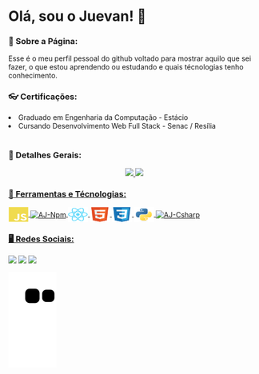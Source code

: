 <h1> Olá, sou o Juevan! 👋</h1>
<h3>📌 Sobre a Página:</h3>
<p>Esse é o meu perfil pessoal do github voltado para mostrar aquilo que sei fazer, o que estou aprendendo ou estudando e quais técnologias tenho conhecimento.</p>
<h3>👓 Certificações:</h3>
<li>Graduado em Engenharia da Computação - Estácio</li>
<li>Cursando Desenvolvimento Web Full Stack - Senac / Resília</li>
<br>
<h3>🔑 Detalhes Gerais:</h3>
<div align="center">
  <a href="https://github.com/Juevan">
  <img height="160em" src="https://github-readme-stats.vercel.app/api?username=Juevan&show_icons=true&theme=dracula&include_all_commits=true&count_private=true"/>
  <img height="160em" src="https://github-readme-stats.vercel.app/api/top-langs/?username=Juevan&layout=compact&langs_count=7&theme=dracula"/>
</div>
<h3>🔭 Ferramentas e Técnologias:</h3>
<div style="display: inline_block">
  <img align="center" alt="AJ-Js" height="30" width="40" src="https://raw.githubusercontent.com/devicons/devicon/master/icons/javascript/javascript-plain.svg">
  <img align="center" alt="AJ-Npm" height="30" width="40" src="https://cdn.jsdelivr.net/gh/devicons/devicon/icons/npm/npm-original-wordmark.svg">
  <img align="center" alt="AJ-React" height="30" width="40" src="https://raw.githubusercontent.com/devicons/devicon/master/icons/react/react-original.svg">
  <img align="center" alt="AJ-HTML" height="30" width="40" src="https://raw.githubusercontent.com/devicons/devicon/master/icons/html5/html5-original.svg">
  <img align="center" alt="AJ-CSS" height="30" width="40" src="https://raw.githubusercontent.com/devicons/devicon/master/icons/css3/css3-original.svg">
  <img align="center" alt="AJ-Python" height="30" width="40" src="https://raw.githubusercontent.com/devicons/devicon/master/icons/python/python-original.svg">
  <img align="center" alt="AJ-Csharp" height="30" width="40" src="https://cdn.jsdelivr.net/gh/devicons/devicon/icons/nodejs/nodejs-original.svg">
</div>
<h3>🖥 Redes Sociais:</h3>
<div> 
  <a href="https://www.instagram.com/ajuevan/" target="_blank"><img src="https://img.shields.io/badge/-Instagram-%23E4405F?style=for-the-badge&logo=instagram&logoColor=white" target="_blank"></a>
  <a href = "mailto:antoniojuevan@gmail.com"><img src="https://img.shields.io/badge/-Gmail-%23333?style=for-the-badge&logo=gmail&logoColor=white" target="_blank"></a>
  <a href="https://www.linkedin.com/in/ajuevan/" target="_blank"><img src="https://img.shields.io/badge/-LinkedIn-%230077B5?style=for-the-badge&logo=linkedin&logoColor=white" target="_blank"></a> 
 
 ![Snake animation](https://github.com/Juevan/Juevan/blob/output/github-contribution-grid-snake.svg)
 
</div>
